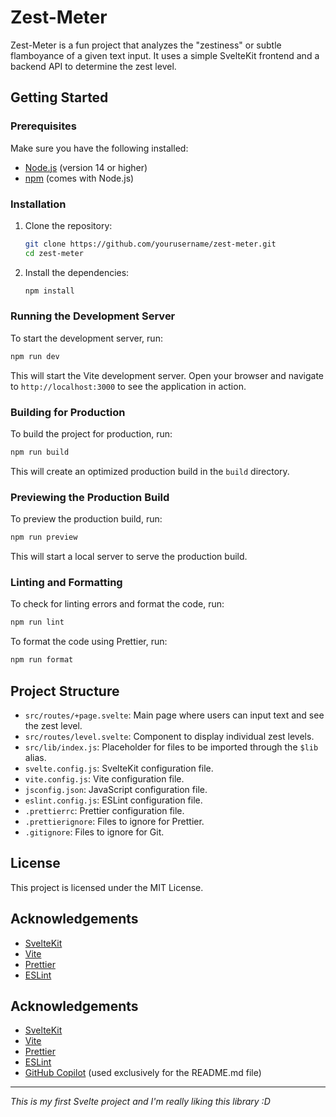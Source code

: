 # Zest-Meter

Zest-Meter is a fun project that analyzes the "zestiness" or subtle flamboyance of a given text input. It uses a simple SvelteKit frontend and a backend API to determine the zest level.

## Getting Started

### Prerequisites

Make sure you have the following installed:

- [Node.js](https://nodejs.org/) (version 14 or higher)
- [npm](https://www.npmjs.com/) (comes with Node.js)

### Installation

1. Clone the repository:

    ```bash
    git clone https://github.com/yourusername/zest-meter.git
    cd zest-meter
    ```

2. Install the dependencies:

    ```bash
    npm install
    ```

### Running the Development Server

To start the development server, run:

```bash
npm run dev
```

This will start the Vite development server. Open your browser and navigate to `http://localhost:3000` to see the application in action.

### Building for Production

To build the project for production, run:

```bash
npm run build
```

This will create an optimized production build in the `build` directory.

### Previewing the Production Build

To preview the production build, run:

```bash
npm run preview
```

This will start a local server to serve the production build.

### Linting and Formatting

To check for linting errors and format the code, run:

```bash
npm run lint
```

To format the code using Prettier, run:

```bash
npm run format
```

## Project Structure

- `src/routes/+page.svelte`: Main page where users can input text and see the zest level.
- `src/routes/level.svelte`: Component to display individual zest levels.
- `src/lib/index.js`: Placeholder for files to be imported through the `$lib` alias.
- `svelte.config.js`: SvelteKit configuration file.
- `vite.config.js`: Vite configuration file.
- `jsconfig.json`: JavaScript configuration file.
- `eslint.config.js`: ESLint configuration file.
- `.prettierrc`: Prettier configuration file.
- `.prettierignore`: Files to ignore for Prettier.
- `.gitignore`: Files to ignore for Git.

## License

This project is licensed under the MIT License.

## Acknowledgements

- [SvelteKit](https://kit.svelte.dev/)
- [Vite](https://vitejs.dev/)
- [Prettier](https://prettier.io/)
- [ESLint](https://eslint.org/)
## Acknowledgements

- [SvelteKit](https://kit.svelte.dev/)
- [Vite](https://vitejs.dev/)
- [Prettier](https://prettier.io/)
- [ESLint](https://eslint.org/)
- [GitHub Copilot](https://github.com/features/copilot) (used exclusively for the README.md file)

---

*This is my first Svelte project and I'm really liking this library :D*
